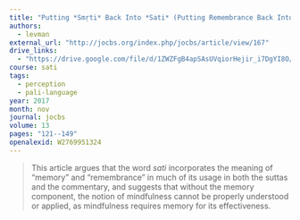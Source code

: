 ```yaml
---
title: "Putting *Smṛti* Back Into *Sati* (Putting Remembrance Back Into Mindfulness)"
authors:
  - levman
external_url: "http://jocbs.org/index.php/jocbs/article/view/167"
drive_links:
  - "https://drive.google.com/file/d/1ZWZFgB4apSAsUVqiorHejir_i7DgYI8O/view?usp=drivesdk"
course: sati
tags:
  - perception
  - pali-language
year: 2017
month: nov
journal: jocbs
volume: 13
pages: "121--149"
openalexid: W2769951324
---
```


> This article argues that the word *sati* incorporates the meaning of “memory” and “remembrance” in much of its usage in both the suttas and the commentary, and suggests that without the memory component, the notion of mindfulness cannot be properly understood or applied, as mindfulness requires memory for its effectiveness.
